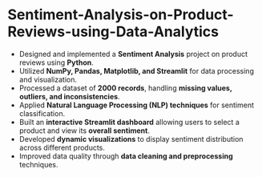 # Sentiment-Analysis-on-Product-Reviews-using-Data-Analytics
- Designed and implemented a **Sentiment Analysis** project on product reviews using **Python**.  
- Utilized **NumPy, Pandas, Matplotlib, and Streamlit** for data processing and visualization.  
- Processed a dataset of **2000 records**, handling **missing values, outliers, and inconsistencies**.  
- Applied **Natural Language Processing (NLP) techniques** for sentiment classification.  
- Built an **interactive Streamlit dashboard** allowing users to select a product and view its **overall sentiment**.  
- Developed **dynamic visualizations** to display sentiment distribution across different products.  
- Improved data quality through **data cleaning and preprocessing** techniques.  
